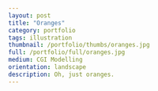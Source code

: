 ```yaml
---
layout: post
title: "Oranges"
category: portfolio
tags: illustration
thumbnail: /portfolio/thumbs/oranges.jpg
full: /portfolio/full/oranges.jpg
medium: CGI Modelling
orientation: landscape
description: Oh, just oranges.
---
```

